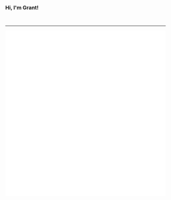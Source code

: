 ### Hi, I'm Grant!


<br>
<hr style="height:4px>
<br>
<p align="center"><img align="center" src="https://github.com/GrantBGreat/GrantBGreat/blob/main/github-metrics.svg"></img></p>
